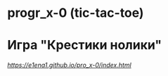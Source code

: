 # progr_x-0  (tic-tac-toe)
# Игра "Крестики нолики"
###### https://e1ena1.github.io/pro_x-0/index.html
